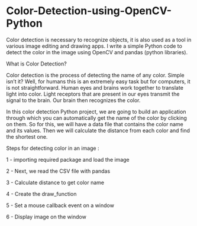# Color-Detection-using-OpenCV-Python
Color detection is necessary to recognize objects, it is also used as a tool in various image editing and drawing apps. I write a simple Python code to detect the color in the image using OpenCV and pandas (python libraries).


What is Color Detection?

Color detection is the process of detecting the name of any color. Simple isn’t it? Well, for humans this is an extremely easy task but for computers, it is not straightforward. Human eyes and brains work together to translate light into color. Light receptors that are present in our eyes transmit the signal to the brain. Our brain then recognizes the color.

In this color detection Python project, we are going to build an application through which you can automatically get the name of the color by clicking on them. So for this, we will have a data file that contains the color name and its values. Then we will calculate the distance from each color and find the shortest one.

Steps for detecting color in an image :


1 - importing required package and load the image

2 -  Next, we read the CSV file with pandas

3 - Calculate distance to get color name

4 - Create the draw_function

5 - Set a mouse callback event on a window

6 - Display image on the window
